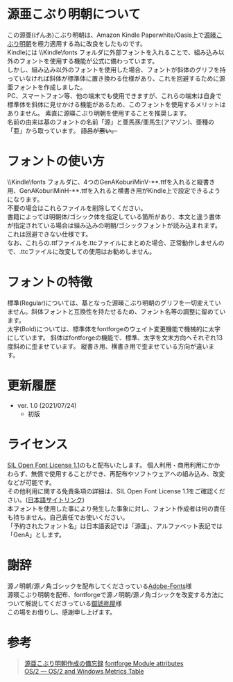 # 源亜こぶり明朝について
この源亜(げんあ)こぶり明朝は、Amazon Kindle Paperwhite/Oasis上で[源暎こぶり明朝](https://okoneya.jp/font/knowhow.html)を極力適用する為に改良をしたものです。  
Kindleには \\\\Kindle\\fonts フォルダに外部フォントを入れることで、組み込み以外のフォントを使用する機能が公式に備わっています。  
しかし、組み込み以外のフォントを使用した場合、フォントが斜体のグリフを持っていなければ斜体が標準体に置き換わる仕様があり、これを回避するために源亜フォントを作成しました。  
PC、スマートフォン等、他の端末でも使用できますが、これらの端末は自身で標準体を斜体に見せかける機能があるため、このフォントを使用するメリットはありません。
素直に源暎こぶり明朝を使用することを推奨します。  
名前の由来は基のフォントの名前「源」と亜馬孫/亜馬生(アマゾン)、亜種の「亜」から取っています。
<s>語呂が悪い。</s>  

# フォントの使い方
\\\\Kindle\\fonts フォルダに、4つのGenAKoburiMinV-\*\*.ttfを入れると縦書き用、GenAKoburiMinH-\*\*.ttfを入れると横書き用がKindle上で設定できるようになります。  
不要の場合はこれらファイルを削除してください。  
書籍によっては明朝体/ゴシック体を指定している箇所があり、本文と違う書体が指定されている場合は組み込みの明朝/ゴシックフォントが読み込まれます。
これは回避できない仕様です。  
なお、これらの.ttfファイルを.ttcファイルにまとめた場合、正常動作しませんので、.ttcファイルに改変しての使用はお勧めしません。

# フォントの特徴  
標準(Regular)については、基となった源暎こぶり明朝のグリフを一切変えていません。斜体フォントと互換性を持たせるため、フォント名等の調整に留めています。  
太字(Bold)については、標準体をfontforgeのウェイト変更機能で機械的に太字にしています。
斜体はfontforgeの機能で、標準、太字を文末方向へそれぞれ13度斜めに歪ませています。
縦書き用、横書き用で歪ませている方向が違います。  

# 更新履歴  
- ver. 1.0 (2021/07/24)
    - 初版  

# ライセンス
[SIL Open Font License 1.1](https://github.com/PermanentWave/GenA-Font/blob/main/LICENSE_OFL.txt)のもと配布いたします。
個人利用・商用利用にかかわらず、無償で使用することができ、再配布やソフトウェアへの組み込み、改変などが可能です。  
その他利用に関する免責条項の詳細は、SIL Open Font License 1.1をご確認ください。\([日本語サイトリンク](https://licenses.opensource.jp/OFL-1.1/OFL-1.1.html)\)  
本フォントを使用した事により発生した事象に対し、フォント作成者は何の責任も持ちません。自己責任でお使いください。  
「予約されたフォント名」は日本語表記では「源亜」、アルファベット表記では「GenA」とします。  

# 謝辞
源ノ明朝/源ノ角ゴシックを配布してくださっている[Adobe-Fonts](https://github.com/adobe-fonts)様  
源暎こぶり明朝を配布、fontforgeで源ノ明朝/源ノ角ゴシックを改変する方法について解説してくださっている[御琥祢屋](https://okoneya.jp/font/knowhow.html)様  
この場をお借りし、感謝申し上げます。

# 参考
> [源亜こぶり明朝作成の備忘録](https://permanentwave.github.io/2021/07/24/2021-07-24-01/)
> [fontforge Module attributes](https://fontforge.org/docs/scripting/python/fontforge.html)  
> [OS/2 — OS/2 and Windows Metrics Table](https://docs.microsoft.com/en-us/typography/opentype/spec/os2)  
